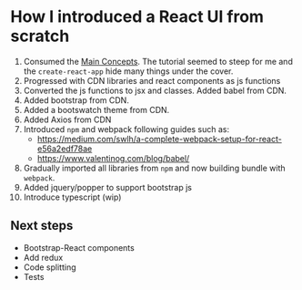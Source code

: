 # How I introduced a React UI from scratch

1. Consumed the [Main Concepts](https://reactjs.org/docs/hello-world.html). 
The tutorial seemed to steep for me and the `create-react-app` hide many things under the cover.
1. Progressed with CDN libraries and react components as js functions
1. Converted the js functions to jsx and classes. Added babel from CDN.
1. Added bootstrap from CDN.
1. Added a bootswatch theme from CDN.
1. Added Axios from CDN
1. Introduced `npm` and webpack following guides such as:
   - https://medium.com/swlh/a-complete-webpack-setup-for-react-e56a2edf78ae
   - https://www.valentinog.com/blog/babel/
1. Gradually imported all libraries from `npm` and now building bundle with `webpack`.
1. Added jquery/popper to support bootstrap js
1. Introduce typescript (wip)

## Next steps

- Bootstrap-React components
- Add redux
- Code splitting
- Tests 